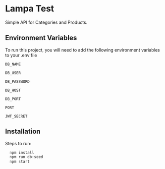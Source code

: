 
# Lampa Test

Simple API for Categories and Products.




## Environment Variables

To run this project, you will need to add the following environment variables to your .env file

`DB_NAME`

`DB_USER`

`DB_PASSWORD`

`DB_HOST`

`DB_PORT`

`PORT`

`JWT_SECRET`



## Installation

Steps to run:

```bash
  npm install
  npm run db:seed
  npm start
```
    
